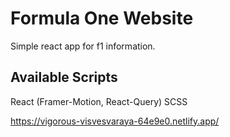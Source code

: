 # Formula One Website

Simple react app for f1 information.

## Available Scripts

React (Framer-Motion, React-Query)
SCSS

https://vigorous-visvesvaraya-64e9e0.netlify.app/
